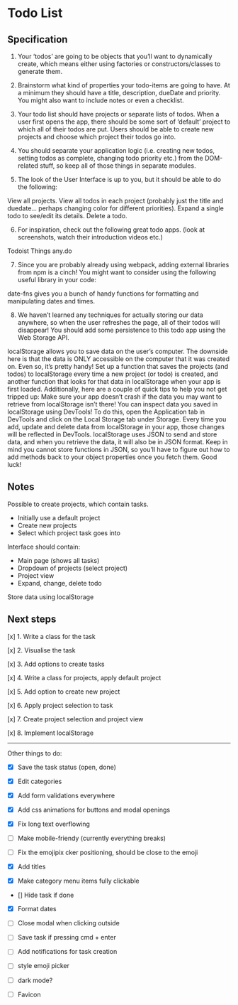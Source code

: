 # Todo List

## Specification

1. Your ‘todos’ are going to be objects that you’ll want to dynamically create, which means either using factories or constructors/classes to generate them.

2. Brainstorm what kind of properties your todo-items are going to have. At a minimum they should have a title, description, dueDate and priority. You might also want to include notes or even a checklist.

3. Your todo list should have projects or separate lists of todos. When a user first opens the app, there should be some sort of ‘default’ project to which all of their todos are put. Users should be able to create new projects and choose which project their todos go into.

4. You should separate your application logic (i.e. creating new todos, setting todos as complete, changing todo priority etc.) from the DOM-related stuff, so keep all of those things in separate modules.

5. The look of the User Interface is up to you, but it should be able to do the following:

  View all projects.
  View all todos in each project (probably just the title and duedate… perhaps changing color for different priorities).
  Expand a single todo to see/edit its details.
  Delete a todo.

6. For inspiration, check out the following great todo apps. (look at screenshots, watch their introduction videos etc.)

  Todoist
  Things
  any.do
  
7. Since you are probably already using webpack, adding external libraries from npm is a cinch! You might want to consider using the following useful library in your code:

  date-fns gives you a bunch of handy functions for formatting and manipulating dates and times.

8. We haven’t learned any techniques for actually storing our data anywhere, so when the user refreshes the page, all of their todos will disappear! You should add some persistence to this todo app using the Web Storage API.

localStorage allows you to save data on the user’s computer. The downside here is that the data is ONLY accessible on the computer that it was created on. Even so, it’s pretty handy! Set up a function that saves the projects (and todos) to localStorage every time a new project (or todo) is created, and another function that looks for that data in localStorage when your app is first loaded. Additionally, here are a couple of quick tips to help you not get tripped up:
Make sure your app doesn’t crash if the data you may want to retrieve from localStorage isn’t there!
You can inspect data you saved in localStorage using DevTools! To do this, open the Application tab in DevTools and click on the Local Storage tab under Storage. Every time you add, update and delete data from localStorage in your app, those changes will be reflected in DevTools.
localStorage uses JSON to send and store data, and when you retrieve the data, it will also be in JSON format. Keep in mind you cannot store functions in JSON, so you’ll have to figure out how to add methods back to your object properties once you fetch them. Good luck!

## Notes

Possible to create projects, which contain tasks.

- Initially use a default project
- Create new projects
- Select which project task goes into

Interface should contain:

- Main page (shows all tasks)
- Dropdown of projects (select project)
- Project view
- Expand, change, delete todo

Store data using localStorage

## Next steps

[x] 1. Write a class for the task

[x] 2. Visualise the task

[x] 3. Add options to create tasks

[x] 4. Write a class for projects, apply default project

[x] 5. Add option to create new project

[x] 6. Apply project selection to task

[x] 7. Create project selection and project view

[x] 8. Implement localStorage

---

Other things to do:

- [x] Save the task status (open, done)

- [x] Edit categories

- [x] Add form validations everywhere

- [x] Add css animations for buttons and modal openings

- [x] Fix long text overflowing

- [ ] Make mobile-friendy (currently everything breaks)

- [ ] Fix the emojipix cker positioning, should be close to the emoji

- [x] Add titles

- [x] Make category menu items fully clickable

- [] Hide task if done

- [x] Format dates

- [ ] Close modal when clicking outside

- [ ] Save task if pressing cmd + enter

- [ ] Add notifications for task creation

- [ ] style emoji picker

- [ ] dark mode?

- [ ] Favicon
